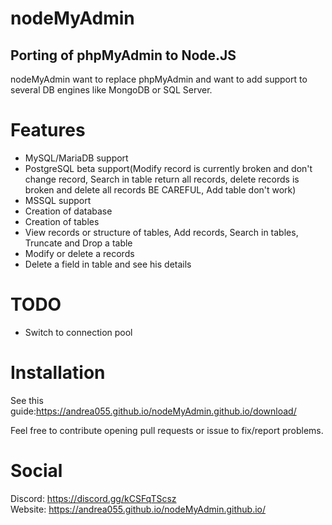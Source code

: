 # nodeMyAdmin

## Porting of phpMyAdmin to Node.JS

nodeMyAdmin want to replace phpMyAdmin and want to add support to several DB engines like MongoDB or SQL Server.

# Features

- MySQL/MariaDB support
- PostgreSQL beta support(Modify record is currently broken and don't change record, Search in table return all records, delete records is broken and delete all records BE CAREFUL, Add table don't work)
- MSSQL support
- Creation of database
- Creation of tables
- View records or structure of tables, Add records, Search in tables, Truncate and Drop a table
- Modify or delete a records
- Delete a field in table and see his details

# TODO

- Switch to connection pool

# Installation

See this guide:https://andrea055.github.io/nodeMyAdmin.github.io/download/

Feel free to contribute opening pull requests or issue to fix/report problems.

# Social

Discord: https://discord.gg/kCSFqTScsz
<br>
Website: https://andrea055.github.io/nodeMyAdmin.github.io/
